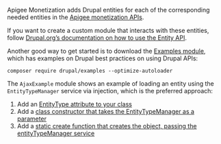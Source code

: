 Apigee Monetization adds Drupal entities for each of the corresponding needed entities in the [Apigee monetization APIs](https://apidocs.apigee.com/api-reference/content/monetization-apis "Apigee management APIs").

If you want to create a custom module that interacts with these entities, follow [Drupal.org’s documentation on how to use the Entity API](https://www.drupal.org/docs/8/api/entity-api/working-with-the-entity-api).

Another good way to get started is to download the [Examples module](https://www.drupal.org/project/examples), which has examples on Drupal best practices on using Drupal APIs:

`composer require drupal/examples --optimize-autoloader`

The `AjaxExample` module shows an example of loading an entity using the `EntityTypeManager` service via injection, which is the preferred approach:

1. Add an [EntityType attribute to your class](https://git.drupalcode.org/project/examples/blob/8.x-1.0/ajax%5Fexample/src/Form/EntityAutocomplete.php#L30)
2. Add a [class constructor that takes the EntityTypeManager as a parameter](https://git.drupalcode.org/project/examples/blob/8.x-1.0/ajax%5Fexample/src/Form/EntityAutocomplete.php#L56)
3. Add a [static create function that creates the object, passing the entityTypeManager service](https://git.drupalcode.org/project/examples/blob/8.x-1.0/ajax%5Fexample/src/Form/EntityAutocomplete.php#L41)